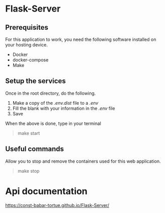 # Flask-Server

## Prerequisites

For this application to work, you need the following software installed on your hosting device.

- Docker
- docker-compose
- Make

## Setup the services

Once in the root directory, do the following.

1. Make a copy of the _.env.dist_ file to a _.env_ 
2. Fill the blank with your information in the _.env_ file
3. Save

When the above is done, type in your terminal
> make start

## Useful commands

Allow you to stop and remove the containers used for this web application.

> make stop

# Api documentation

<https://const-babar-tortue.github.io/Flask-Server/>
